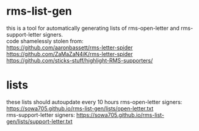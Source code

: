 # rms-list-gen
this is a tool for automatically generating lists of rms-open-letter and rms-support-letter signers.\
code shamelessly stolen from:\
<https://github.com/aaronbassett/rms-letter-spider> \
<https://github.com/ZaMaZaN4iK/rms-letter-spider> \
<https://github.com/sticks-stuff/highlight-RMS-supporters/>
# lists
these lists should autoupdate every 10 hours
rms-open-letter signers: <https://sowa705.github.io/rms-list-gen/lists/open-letter.txt> \
rms-support-letter signers: <https://sowa705.github.io/rms-list-gen/lists/support-letter.txt>
